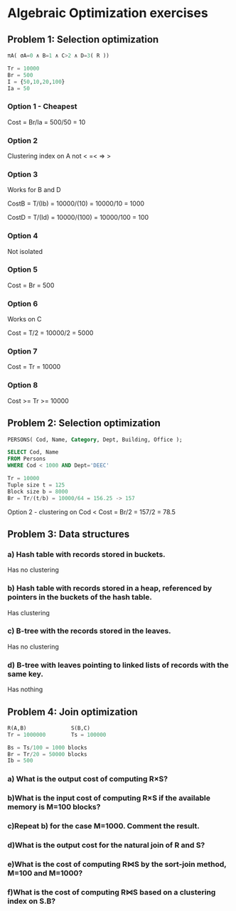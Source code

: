 # Algebraic Optimization exercises

## Problem 1: Selection optimization

```py
πA( σA=0 ∧ B=1 ∧ C>2 ∧ D=3( R ))

Tr = 10000
Br = 500
I = {50,10,20,100}
Ia = 50
```

### Option 1 - Cheapest
Cost = Br/Ia = 500/50 = 10

### Option 2
Clustering index on A not < =< => >

### Option 3
Works for B and D

CostB = T/(Ib) = 10000/(10) = 10000/10 = 1000

CostD = T/(Id) = 10000/(100) = 10000/100 = 100

### Option 4
Not isolated

### Option 5
Cost = Br = 500

### Option 6
Works on C

Cost = T/2 = 10000/2 = 5000

### Option 7
Cost = Tr = 10000

### Option 8
Cost >= Tr >= 10000


## Problem 2: Selection optimization

```sql
PERSONS( Cod, Name, Category, Dept, Building, Office );

SELECT Cod, Name
FROM Persons
WHERE Cod < 1000 AND Dept='DEEC'
```
```py
Tr = 10000
Tuple size t = 125
Block size b = 8000
Br = Tr/(t/b) = 10000/64 = 156.25 -> 157
```

Option 2 - clustering on Cod <
Cost = Br/2 = 157/2 = 78.5

## Problem 3: Data structures

### a) Hash table with records stored in buckets.
Has no clustering

### b) Hash table with records stored in a heap, referenced by pointers in the buckets of the hash table.
Has clustering

### c) B-tree with the records stored in the leaves.
Has no clustering

### d) B-tree with leaves pointing to linked lists of records with the same key.
Has nothing

## Problem 4: Join optimization

```py
R(A,B)              S(B,C)
Tr = 1000000        Ts = 100000

Bs = Ts/100 = 1000 blocks
Br = Tr/20 = 50000 blocks
Ib = 500
```

### a) What is the output cost of computing R×S?

### b)What is the input cost of computing R×S if the available memory is M=100 blocks?

### c)Repeat b) for the case M=1000. Comment the result.

### d)What is the output cost for the natural join of R and S?

### e)What is the cost of computing R⋈S by the sort-join method, M=100 and M=1000?

### f)What is the cost of computing R⋈S based on a clustering index on S.B?
